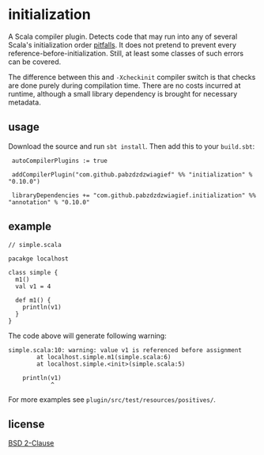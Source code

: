 initialization
==============

A Scala compiler plugin. Detects code that may run into
any of several Scala's initialization order
[pitfalls](https://github.com/paulp/scala-faq/wiki/Initialization-Order).
It does not pretend to prevent every reference-before-initialization.
Still, at least some classes of such errors can be covered.

The difference between this and `-Xcheckinit` compiler switch is that
checks are done purely during compilation time. There are no costs
incurred at runtime, although a small library dependency is brought for
necessary metadata.

usage
-----

Download the source and run `sbt install`.
Then add this to your `build.sbt`:

     autoCompilerPlugins := true

     addCompilerPlugin("com.github.pabzdzdzwiagief" %% "initialization" % "0.10.0")

     libraryDependencies += "com.github.pabzdzdzwiagief.initialization" %% "annotation" % "0.10.0"

example
-------

    // simple.scala

    pacakge localhost

    class simple {
      m1()
      val v1 = 4

      def m1() {
        println(v1)
      }
    }

The code above will generate following warning:

    simple.scala:10: warning: value v1 is referenced before assignment
            at localhost.simple.m1(simple.scala:6)
            at localhost.simple.<init>(simple.scala:5)

        println(v1)
                ^

For more examples see `plugin/src/test/resources/positives/`.

license
-------

[BSD 2-Clause](http://opensource.org/licenses/BSD-2-Clause)

